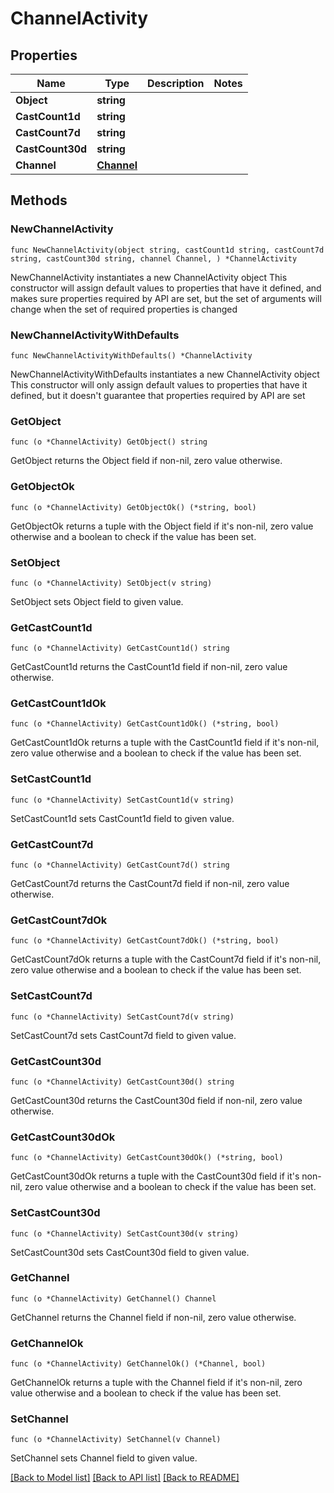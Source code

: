 # ChannelActivity

## Properties

Name | Type | Description | Notes
------------ | ------------- | ------------- | -------------
**Object** | **string** |  | 
**CastCount1d** | **string** |  | 
**CastCount7d** | **string** |  | 
**CastCount30d** | **string** |  | 
**Channel** | [**Channel**](Channel.md) |  | 

## Methods

### NewChannelActivity

`func NewChannelActivity(object string, castCount1d string, castCount7d string, castCount30d string, channel Channel, ) *ChannelActivity`

NewChannelActivity instantiates a new ChannelActivity object
This constructor will assign default values to properties that have it defined,
and makes sure properties required by API are set, but the set of arguments
will change when the set of required properties is changed

### NewChannelActivityWithDefaults

`func NewChannelActivityWithDefaults() *ChannelActivity`

NewChannelActivityWithDefaults instantiates a new ChannelActivity object
This constructor will only assign default values to properties that have it defined,
but it doesn't guarantee that properties required by API are set

### GetObject

`func (o *ChannelActivity) GetObject() string`

GetObject returns the Object field if non-nil, zero value otherwise.

### GetObjectOk

`func (o *ChannelActivity) GetObjectOk() (*string, bool)`

GetObjectOk returns a tuple with the Object field if it's non-nil, zero value otherwise
and a boolean to check if the value has been set.

### SetObject

`func (o *ChannelActivity) SetObject(v string)`

SetObject sets Object field to given value.


### GetCastCount1d

`func (o *ChannelActivity) GetCastCount1d() string`

GetCastCount1d returns the CastCount1d field if non-nil, zero value otherwise.

### GetCastCount1dOk

`func (o *ChannelActivity) GetCastCount1dOk() (*string, bool)`

GetCastCount1dOk returns a tuple with the CastCount1d field if it's non-nil, zero value otherwise
and a boolean to check if the value has been set.

### SetCastCount1d

`func (o *ChannelActivity) SetCastCount1d(v string)`

SetCastCount1d sets CastCount1d field to given value.


### GetCastCount7d

`func (o *ChannelActivity) GetCastCount7d() string`

GetCastCount7d returns the CastCount7d field if non-nil, zero value otherwise.

### GetCastCount7dOk

`func (o *ChannelActivity) GetCastCount7dOk() (*string, bool)`

GetCastCount7dOk returns a tuple with the CastCount7d field if it's non-nil, zero value otherwise
and a boolean to check if the value has been set.

### SetCastCount7d

`func (o *ChannelActivity) SetCastCount7d(v string)`

SetCastCount7d sets CastCount7d field to given value.


### GetCastCount30d

`func (o *ChannelActivity) GetCastCount30d() string`

GetCastCount30d returns the CastCount30d field if non-nil, zero value otherwise.

### GetCastCount30dOk

`func (o *ChannelActivity) GetCastCount30dOk() (*string, bool)`

GetCastCount30dOk returns a tuple with the CastCount30d field if it's non-nil, zero value otherwise
and a boolean to check if the value has been set.

### SetCastCount30d

`func (o *ChannelActivity) SetCastCount30d(v string)`

SetCastCount30d sets CastCount30d field to given value.


### GetChannel

`func (o *ChannelActivity) GetChannel() Channel`

GetChannel returns the Channel field if non-nil, zero value otherwise.

### GetChannelOk

`func (o *ChannelActivity) GetChannelOk() (*Channel, bool)`

GetChannelOk returns a tuple with the Channel field if it's non-nil, zero value otherwise
and a boolean to check if the value has been set.

### SetChannel

`func (o *ChannelActivity) SetChannel(v Channel)`

SetChannel sets Channel field to given value.



[[Back to Model list]](../README.md#documentation-for-models) [[Back to API list]](../README.md#documentation-for-api-endpoints) [[Back to README]](../README.md)


